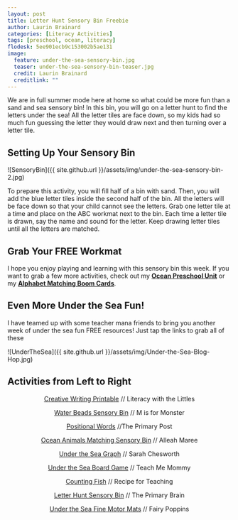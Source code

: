 ```yaml
---
layout: post
title: Letter Hunt Sensory Bin Freebie
author: Laurin Brainard
categories: [Literacy Activities]
tags: [preschool, ocean, literacy]
flodesk: 5ee901ecb9c153002b5ae131
image:
  feature: under-the-sea-sensory-bin.jpg
  teaser: under-the-sea-sensory-bin-teaser.jpg
  credit: Laurin Brainard
  creditlink: ""
---  
```

We are in full summer mode here at home so what could be more fun than a sand and sea sensory bin! In this bin, you will go on a letter hunt to find the letters under the sea! All the letter tiles are face down, so my kids had so much fun guessing the letter they would draw next and then turning over a letter tile. 

## Setting Up Your Sensory Bin

![SensoryBin]({{ site.github.url }}/assets/img/under-the-sea-sensory-bin-2.jpg)

To prepare this activity, you will fill half of a bin with sand. Then, you will add the blue letter tiles inside the second half of the bin. All the letters will be face down so that your child cannot see the letters. Grab one letter tile at a time and place on the ABC workmat next to the bin. Each time a letter tile is drawn, say the name and sound for the letter. Keep drawing letter tiles until all the letters are matched. 

## Grab Your FREE Workmat
<div id="fd-form-5ee901ecb9c153002b5ae131"></div>
<script>
  window.fd('form', {
    formId: '5ee901ecb9c153002b5ae131',
    containerEl: '#fd-form-5ee901ecb9c153002b5ae131'
  });
</script>

I hope you enjoy playing and learning with this sensory bin this week. If you want to grab a few more activities, check out my **[Ocean Preschool Unit](https://www.teacherspayteachers.com/Product/Preschool-Lesson-Plans-Ocean-Preschool-Curriculum-5634332?utm_source=PB%20Blog&utm_campaign=Ocean%20Sensory%20Bin%20Sand%20and%20Sea_Ocean%20Preschool%20unit)** or my **[Alphabet Matching Boom Cards](https://www.teacherspayteachers.com/Product/ABC-Boom-Cards-Alphabet-Matching-Cards-5643021?utm_source=PB%20Blog&utm_campaign=Ocean%20Sensory%20Bin%20Sand%20and%20Sea_ABC%20Boom%20Cards)**.

## Even More Under the Sea Fun!

I have teamed up with some teacher mana friends to bring you another week of under the sea fun FREE resources! Just tap the links to grab all of these 

![UnderTheSea]({{ site.github.url }}/assets/img/Under-the-Sea-Blog-Hop.jpg)

## Activities from Left to Right
<p style="text-align: center;"><a href="https://literacywiththelittles.com/2020/06/15/free-creative-writing-printable/?fbclid=IwAR1o-BcD_93OB8xg8iZr927XL1K6ehEeQ1LWHK64xOxrFhcJqe8eS4EiHjE">Creative Writing Printable</a> // Literacy with the Littles</p>

<p style="text-align: center;"><a href="https://misformonster.com/ocean-learning-sensory-bin-with-free-printables/?fbclid=IwAR2qgflJluuZ4k9SHLJYN9ZD04xg5_feIJWPZQGEIGeZ2uloxEIc_cnXsj0">Water Beads Sensory Bin</a> // M is for Monster</p>

<p style="text-align: center;"><a href="http://theprimarypost.com/2020/06/positional-words-freebie.html?fbclid=IwAR2zxJUiJI93Ehxdax4RUE3wSDJu9uxrstl38jL2hyb4X2J3UE-SP_SThNI"> Positional Words</a> //The Primary Post</p>

<p style="text-align: center;"><a href="http://www.alleahmaree.com/blog/2020/6/4/9-free-ocean-activities-for-little-learners?fbclid=IwAR07WdXuv-2hLUrKfAU8Y_7S7cLQ570DL6n64NcbTRbb89pmreJFT65MLVY"> Ocean Animals Matching Sensory Bin</a> // Alleah Maree</p>

<p style="text-align: center;"><a href="https://sarahchesworth.com/free-under-the-sea-graph/">Under the Sea Graph</a> // Sarah Chesworth </p>

<p style="text-align: center;"><a href="https://www.teach-me-mommy.com/under-the-sea-board-game/">Under the Sea Board Game</a> // Teach Me Mommy</p>

<p style="text-align: center;"><a href="https://www.recipeforteaching.com/2020/06/counting-fish.html">Counting Fish</a> // Recipe for Teaching</p>

<p style="text-align: center;"><a href="https://theprimarybrain.com/literacy%20activities/2020/06/16/Under-the-Sea-Sensory-Bin/?fbclid=IwAR2HWIZhY5xfMYwvHCPgwriC7qQmR8v54b71ZxlwYmKGj33M15IpS6woN5c"> Letter Hunt Sensory Bin</a> // The Primary Brain</p>

<p style="text-align: center;"><a href="https://www.fairypoppins.com/under-the-sea-mats">Under the Sea Fine Motor Mats</a> // Fairy Poppins</p>


















